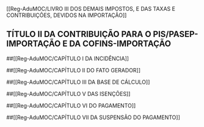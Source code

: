 [[Reg-AduMOC/LIVRO III DOS DEMAIS IMPOSTOS, E DAS TAXAS E CONTRIBUIÇÕES, DEVIDOS NA IMPORTAÇÃO]]

## TÍTULO II DA CONTRIBUIÇÃO PARA O PIS/PASEP-IMPORTAÇÃO E DA COFINS-IMPORTAÇÃO
##[[Reg-AduMOC/CAPÍTULO I DA INCIDÊNCIA]]

##[[Reg-AduMOC/CAPÍTULO II DO FATO GERADOR]]

##[[Reg-AduMOC/CAPÍTULO III DA BASE DE CÁLCULO]]

##[[Reg-AduMOC/CAPÍTULO V DAS ISENÇÕES]]

##[[Reg-AduMOC/CAPÍTULO VI DO PAGAMENTO]]

##[[Reg-AduMOC/CAPÍTULO VII DA SUSPENSÃO DO PAGAMENTO]]